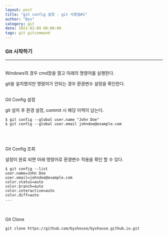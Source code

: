 ```yaml
---
layout: post
title: "git config 설정 - git 사용법#1"
author: "Bys"
category: git
date: 2021-02-09 00:00:00
tags: git gitcommand
---
```



### Git 시작하기
---
<br>
Windows의 경우 cmd창을 열고 아래의 명령어를 실행한다.

git을 설치했지만 명령어가 안되는 경우 환경변수 설정을 확인한다. 
<br><br>

Git Config 설정

git 설치 후 환경 설정, commit 시 해당 이력이 남는다. 
```
$ git config --global user.name "John Doe"
$ git config --global user.email johndoe@example.com
```
<br><br>

Git Config 조회

설정이 완료 되면 아래 명령어로 환경변수 적용을 확인 할 수 있다.
```
$ git config --list
user.name=John Doe
user.email=johndoe@example.com
color.status=auto
color.branch=auto
color.interactive=auto
color.diff=auto
...
```
<br><br>
Git Clone
```
git clone https://github.com/byshouse/byshouse.github.io.git
```

<br><br>


